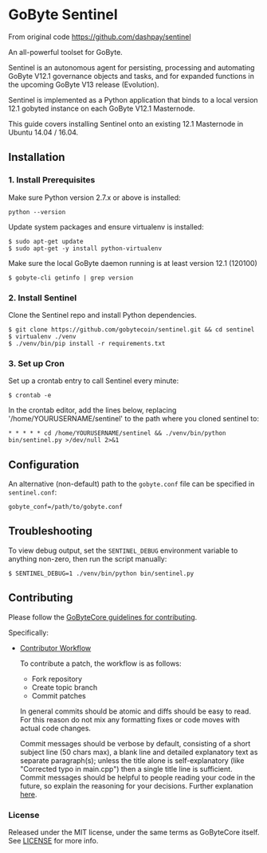 # GoByte Sentinel

From original code https://github.com/dashpay/sentinel

An all-powerful toolset for GoByte.

Sentinel is an autonomous agent for persisting, processing and automating GoByte V12.1 governance objects and tasks, and for expanded functions in the upcoming GoByte V13 release (Evolution).

Sentinel is implemented as a Python application that binds to a local version 12.1 gobyted instance on each GoByte V12.1 Masternode.

This guide covers installing Sentinel onto an existing 12.1 Masternode in Ubuntu 14.04 / 16.04.

## Installation

### 1. Install Prerequisites

Make sure Python version 2.7.x or above is installed:

    python --version

Update system packages and ensure virtualenv is installed:

    $ sudo apt-get update
    $ sudo apt-get -y install python-virtualenv

Make sure the local GoByte daemon running is at least version 12.1 (120100)

    $ gobyte-cli getinfo | grep version

### 2. Install Sentinel

Clone the Sentinel repo and install Python dependencies.

    $ git clone https://github.com/gobytecoin/sentinel.git && cd sentinel
    $ virtualenv ./venv
    $ ./venv/bin/pip install -r requirements.txt

### 3. Set up Cron

Set up a crontab entry to call Sentinel every minute:

    $ crontab -e

In the crontab editor, add the lines below, replacing '/home/YOURUSERNAME/sentinel' to the path where you cloned sentinel to:

    * * * * * cd /home/YOURUSERNAME/sentinel && ./venv/bin/python bin/sentinel.py >/dev/null 2>&1

## Configuration

An alternative (non-default) path to the `gobyte.conf` file can be specified in `sentinel.conf`:

    gobyte_conf=/path/to/gobyte.conf

## Troubleshooting

To view debug output, set the `SENTINEL_DEBUG` environment variable to anything non-zero, then run the script manually:

    $ SENTINEL_DEBUG=1 ./venv/bin/python bin/sentinel.py

## Contributing

Please follow the [GoByteCore guidelines for contributing](https://github.com/gobytecoin/gobyte-core/blob/v0.12.1.x/CONTRIBUTING.md).

Specifically:

* [Contributor Workflow](https://github.com/gobytecoin/gobyte-core/blob/v0.12.1.x/CONTRIBUTING.md#contributor-workflow)

    To contribute a patch, the workflow is as follows:

    * Fork repository
    * Create topic branch
    * Commit patches

    In general commits should be atomic and diffs should be easy to read. For this reason do not mix any formatting fixes or code moves with actual code changes.

    Commit messages should be verbose by default, consisting of a short subject line (50 chars max), a blank line and detailed explanatory text as separate paragraph(s); unless the title alone is self-explanatory (like "Corrected typo in main.cpp") then a single title line is sufficient. Commit messages should be helpful to people reading your code in the future, so explain the reasoning for your decisions. Further explanation [here](http://chris.beams.io/posts/git-commit/).

### License

Released under the MIT license, under the same terms as GoByteCore itself. See [LICENSE](LICENSE) for more info.
